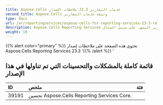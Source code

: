```yaml
---
title: Aspose.Cells خدمات التقارير 23.3 ملاحظات الإصدار
second_title: Aspose.Cells وثيقة خدمات التقارير
type: docs
url: /ar/reportingservices/aspose-cells-for-reporting-services-23-3-release-notes/
description: Aspose.Cells Reporting Services تدعم تقديم أنواع تقارير النسق. على سبيل المثال Xlsx و Pdf و Json و Docx و Pptx و Html و Svg و Ods و Png وما إلى ذلك
weight: 19
---
```

{{% alert color="primary" %}} 
تحتوي هذه الصفحة على ملاحظات إصدار Aspose.Cells Reporting Services 23.3
'{{% /alert %}} '
##  **قائمة كاملة بالمشكلات والتحسينات التي تم تناولها في هذا الإصدار**

|**ID**|**ملخص**|**فئة**|
| :- | :- | :- |
| 39191 | تحسين Aspose.Cells Reporting Services Core.|
